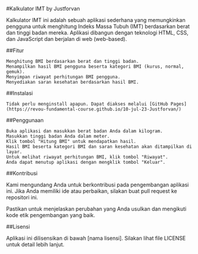 #Kalkulator IMT by Justforvan

Kalkulator IMT ini adalah sebuah aplikasi sederhana yang memungkinkan pengguna untuk menghitung Indeks Massa Tubuh (IMT) berdasarkan berat dan tinggi badan mereka. Aplikasi dibangun dengan teknologi HTML, CSS, dan JavaScript dan berjalan di web (web-based).


##Fitur

    Menghitung BMI berdasarkan berat dan tinggi badan.
    Menampilkan hasil BMI pengguna beserta kategori BMI (kurus, normal, gemuk).
    Menyimpan riwayat perhitungan BMI pengguna.
    Menyediakan saran kesehatan berdasarkan hasil BMI.

##Instalasi

    Tidak perlu menginstall apapun. Dapat diakses melalui [GitHub Pages](https://revou-fundamental-course.github.io/10-jul-23-Justforvan/)

##Penggunaan

    Buka aplikasi dan masukkan berat badan Anda dalam kilogram.
    Masukkan tinggi badan Anda dalam meter.
    Klik tombol "Hitung BMI" untuk mendapatkan hasil.
    Hasil BMI beserta kategori BMI dan saran kesehatan akan ditampilkan di layar.
    Untuk melihat riwayat perhitungan BMI, klik tombol "Riwayat".
    Anda dapat menutup aplikasi dengan mengklik tombol "Keluar".

##Kontribusi

Kami mengundang Anda untuk berkontribusi pada pengembangan aplikasi ini. Jika Anda memiliki ide atau perbaikan, silakan buat pull request ke repositori ini.

Pastikan untuk menjelaskan perubahan yang Anda usulkan dan mengikuti kode etik pengembangan yang baik.

##Lisensi

Aplikasi ini dilisensikan di bawah [nama lisensi]. Silakan lihat file LICENSE untuk detail lebih lanjut.
